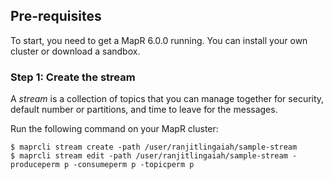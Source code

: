 ## Pre-requisites
To start, you need to get a MapR 6.0.0 running. You can install your own cluster or download a sandbox.

### Step 1: Create the stream

A *stream* is a collection of topics that you can manage together for security, default number or partitions, and time to leave for the messages.

Run the following command on your MapR cluster:

```
$ maprcli stream create -path /user/ranjitlingaiah/sample-stream
$ maprcli stream edit -path /user/ranjitlingaiah/sample-stream -produceperm p -consumeperm p -topicperm p